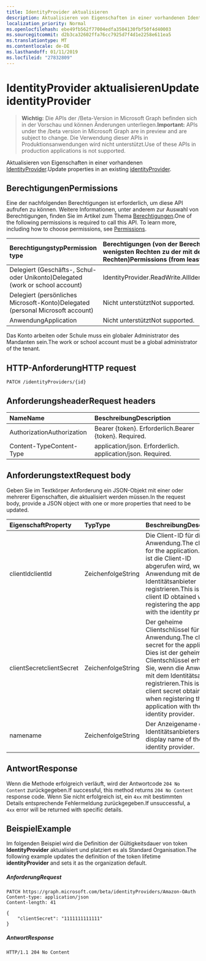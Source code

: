 ```yaml
---
title: IdentityProvider aktualisieren
description: Aktualisieren von Eigenschaften in einer vorhandenen IdentityProvider.
localization_priority: Normal
ms.openlocfilehash: ebe49fb562f77004edfa3504130fbf50f4d40003
ms.sourcegitcommit: d2b3ca32602ffa76cc7925d7f4d1e2258e611ea5
ms.translationtype: MT
ms.contentlocale: de-DE
ms.lasthandoff: 01/11/2019
ms.locfileid: "27832809"
---
```

# <a name="update-identityprovider"></a><span data-ttu-id="611af-103">IdentityProvider aktualisieren</span><span class="sxs-lookup"><span data-stu-id="611af-103">Update identityProvider</span></span>

> <span data-ttu-id="611af-104">**Wichtig:** Die APIs der /Beta-Version in Microsoft Graph befinden sich in der Vorschau und können Änderungen unterliegen.</span><span class="sxs-lookup"><span data-stu-id="611af-104">**Important:** APIs under the /beta version in Microsoft Graph are in preview and are subject to change.</span></span> <span data-ttu-id="611af-105">Die Verwendung dieser APIs in Produktionsanwendungen wird nicht unterstützt.</span><span class="sxs-lookup"><span data-stu-id="611af-105">Use of these APIs in production applications is not supported.</span></span>

<span data-ttu-id="611af-106">Aktualisieren von Eigenschaften in einer vorhandenen [IdentityProvider](../resources/identityprovider.md).</span><span class="sxs-lookup"><span data-stu-id="611af-106">Update properties in an existing [identityProvider](../resources/identityprovider.md).</span></span>

## <a name="permissions"></a><span data-ttu-id="611af-107">Berechtigungen</span><span class="sxs-lookup"><span data-stu-id="611af-107">Permissions</span></span>

<span data-ttu-id="611af-p102">Eine der nachfolgenden Berechtigungen ist erforderlich, um diese API aufrufen zu können. Weitere Informationen, unter anderem zur Auswahl von Berechtigungen, finden Sie im Artikel zum Thema [Berechtigungen](/graph/permissions-reference).</span><span class="sxs-lookup"><span data-stu-id="611af-p102">One of the following permissions is required to call this API. To learn more, including how to choose permissions, see [Permissions](/graph/permissions-reference).</span></span>

|<span data-ttu-id="611af-110">Berechtigungstyp</span><span class="sxs-lookup"><span data-stu-id="611af-110">Permission type</span></span>      | <span data-ttu-id="611af-111">Berechtigungen (von der Berechtigung mit den wenigsten Rechten zu der mit den meisten Rechten)</span><span class="sxs-lookup"><span data-stu-id="611af-111">Permissions (from least to most privileged)</span></span>              |
|:--------------------|:---------------------------------------------------------|
|<span data-ttu-id="611af-112">Delegiert (Geschäfts-, Schul- oder Unikonto)</span><span class="sxs-lookup"><span data-stu-id="611af-112">Delegated (work or school account)</span></span>|<span data-ttu-id="611af-113">IdentityProvider.ReadWrite.All</span><span class="sxs-lookup"><span data-stu-id="611af-113">IdentityProvider.ReadWrite.All</span></span>|
|<span data-ttu-id="611af-114">Delegiert (persönliches Microsoft-Konto)</span><span class="sxs-lookup"><span data-stu-id="611af-114">Delegated (personal Microsoft account)</span></span>| <span data-ttu-id="611af-115">Nicht unterstützt</span><span class="sxs-lookup"><span data-stu-id="611af-115">Not supported.</span></span>|
|<span data-ttu-id="611af-116">Anwendung</span><span class="sxs-lookup"><span data-stu-id="611af-116">Application</span></span>|<span data-ttu-id="611af-117">Nicht unterstützt</span><span class="sxs-lookup"><span data-stu-id="611af-117">Not supported.</span></span>|

<span data-ttu-id="611af-118">Das Konto arbeiten oder Schule muss ein globaler Administrator des Mandanten sein.</span><span class="sxs-lookup"><span data-stu-id="611af-118">The work or school account must be a global administrator of the tenant.</span></span>

## <a name="http-request"></a><span data-ttu-id="611af-119">HTTP-Anforderung</span><span class="sxs-lookup"><span data-stu-id="611af-119">HTTP request</span></span>

<!-- { "blockType": "ignored" } -->
```http
PATCH /identityProviders/{id}
```

## <a name="request-headers"></a><span data-ttu-id="611af-120">Anforderungsheader</span><span class="sxs-lookup"><span data-stu-id="611af-120">Request headers</span></span>

|<span data-ttu-id="611af-121">Name</span><span class="sxs-lookup"><span data-stu-id="611af-121">Name</span></span>|<span data-ttu-id="611af-122">Beschreibung</span><span class="sxs-lookup"><span data-stu-id="611af-122">Description</span></span>|
|:---------------|:----------|
|<span data-ttu-id="611af-123">Authorization</span><span class="sxs-lookup"><span data-stu-id="611af-123">Authorization</span></span>|<span data-ttu-id="611af-p103">Bearer {token}. Erforderlich.</span><span class="sxs-lookup"><span data-stu-id="611af-p103">Bearer {token}. Required.</span></span>|
|<span data-ttu-id="611af-126">Content-Type</span><span class="sxs-lookup"><span data-stu-id="611af-126">Content-Type</span></span>|<span data-ttu-id="611af-p104">application/json. Erforderlich. </span><span class="sxs-lookup"><span data-stu-id="611af-p104">application/json. Required.</span></span>|

## <a name="request-body"></a><span data-ttu-id="611af-129">Anforderungstext</span><span class="sxs-lookup"><span data-stu-id="611af-129">Request body</span></span>

<span data-ttu-id="611af-130">Geben Sie im Textkörper Anforderung ein JSON-Objekt mit einer oder mehrerer Eigenschaften, die aktualisiert werden müssen.</span><span class="sxs-lookup"><span data-stu-id="611af-130">In the request body, provide a JSON object with one or more properties that need to be updated.</span></span>

|<span data-ttu-id="611af-131">Eigenschaft</span><span class="sxs-lookup"><span data-stu-id="611af-131">Property</span></span>|<span data-ttu-id="611af-132">Typ</span><span class="sxs-lookup"><span data-stu-id="611af-132">Type</span></span>|<span data-ttu-id="611af-133">Beschreibung</span><span class="sxs-lookup"><span data-stu-id="611af-133">Description</span></span>|
|:---------------|:--------|:----------|
|<span data-ttu-id="611af-134">clientId</span><span class="sxs-lookup"><span data-stu-id="611af-134">clientId</span></span>|<span data-ttu-id="611af-135">Zeichenfolge</span><span class="sxs-lookup"><span data-stu-id="611af-135">String</span></span>|<span data-ttu-id="611af-136">Die Client-ID für die Anwendung.</span><span class="sxs-lookup"><span data-stu-id="611af-136">The client ID for the application.</span></span> <span data-ttu-id="611af-137">Dies ist die Client-ID abgerufen wird, wenn die Anwendung mit dem Identitätsanbieter registrieren.</span><span class="sxs-lookup"><span data-stu-id="611af-137">This is the client ID obtained when registering the application with the identity provider.</span></span>|
|<span data-ttu-id="611af-138">clientSecret</span><span class="sxs-lookup"><span data-stu-id="611af-138">clientSecret</span></span>|<span data-ttu-id="611af-139">Zeichenfolge</span><span class="sxs-lookup"><span data-stu-id="611af-139">String</span></span>|<span data-ttu-id="611af-140">Der geheime Clientschlüssel für die Anwendung.</span><span class="sxs-lookup"><span data-stu-id="611af-140">The client secret for the application.</span></span> <span data-ttu-id="611af-141">Dies ist der geheime Clientschlüssel erhalten Sie, wenn die Anwendung mit dem Identitätsanbieter registrieren.</span><span class="sxs-lookup"><span data-stu-id="611af-141">This is the client secret obtained when registering the application with the identity provider.</span></span>|
|<span data-ttu-id="611af-142">name</span><span class="sxs-lookup"><span data-stu-id="611af-142">name</span></span>|<span data-ttu-id="611af-143">Zeichenfolge</span><span class="sxs-lookup"><span data-stu-id="611af-143">String</span></span>|<span data-ttu-id="611af-144">Der Anzeigename des Identitätsanbieters.</span><span class="sxs-lookup"><span data-stu-id="611af-144">The display name of the identity provider.</span></span>|

## <a name="response"></a><span data-ttu-id="611af-145">Antwort</span><span class="sxs-lookup"><span data-stu-id="611af-145">Response</span></span>

<span data-ttu-id="611af-146">Wenn die Methode erfolgreich verläuft, wird der Antwortcode `204 No Content` zurückgegeben.</span><span class="sxs-lookup"><span data-stu-id="611af-146">If successful, this method returns `204 No Content` response code.</span></span> <span data-ttu-id="611af-147">Wenn Sie nicht erfolgreich ist, ein `4xx` mit bestimmten Details entsprechende Fehlermeldung zurückgegeben.</span><span class="sxs-lookup"><span data-stu-id="611af-147">If unsuccessful, a `4xx` error will be returned with specific details.</span></span>

## <a name="example"></a><span data-ttu-id="611af-148">Beispiel</span><span class="sxs-lookup"><span data-stu-id="611af-148">Example</span></span>

<span data-ttu-id="611af-149">Im folgenden Beispiel wird die Definition der Gültigkeitsdauer von token **IdentityProvider** aktualisiert und platziert es als Standard Organisation.</span><span class="sxs-lookup"><span data-stu-id="611af-149">The following example updates the definition of the token lifetime **identityProvider** and sets it as the organization default.</span></span>

##### <a name="request"></a><span data-ttu-id="611af-150">Anforderung</span><span class="sxs-lookup"><span data-stu-id="611af-150">Request</span></span>

<!-- {
  "blockType": "request",
  "name": "update_identityprovider"
}-->
```http
PATCH https://graph.microsoft.com/beta/identityProviders/Amazon-OAuth
Content-type: application/json
Content-length: 41

{
    "clientSecret": "1111111111111"
}
```

##### <a name="response"></a><span data-ttu-id="611af-151">Antwort</span><span class="sxs-lookup"><span data-stu-id="611af-151">Response</span></span>

<!-- {
  "blockType": "response",
  "truncated": true
} -->
```http
HTTP/1.1 204 No Content
```

<!-- uuid: 8fcb5dbc-d5aa-4681-8e31-b001d5168d79
2015-10-25 14:57:30 UTC -->
<!-- {
  "type": "#page.annotation",
  "description": "Update identityProvider",
  "keywords": "",
  "section": "documentation",
  "tocPath": ""
}-->
